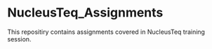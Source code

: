 # NucleusTeq_Assignments
This repositiry contains assignments covered in NucleusTeq training session.
